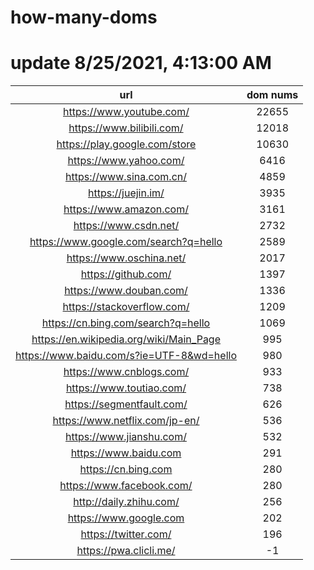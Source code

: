 # how-many-doms

# update 8/25/2021, 4:13:00 AM

url | dom nums
:-: | :-:
https://www.youtube.com/ | 22655
https://www.bilibili.com/ | 12018
https://play.google.com/store | 10630
https://www.yahoo.com/ | 6416
https://www.sina.com.cn/ | 4859
https://juejin.im/ | 3935
https://www.amazon.com/ | 3161
https://www.csdn.net/ | 2732
https://www.google.com/search?q=hello | 2589
https://www.oschina.net/ | 2017
https://github.com/ | 1397
https://www.douban.com/ | 1336
https://stackoverflow.com/ | 1209
https://cn.bing.com/search?q=hello | 1069
https://en.wikipedia.org/wiki/Main_Page | 995
https://www.baidu.com/s?ie=UTF-8&wd=hello | 980
https://www.cnblogs.com/ | 933
https://www.toutiao.com/ | 738
https://segmentfault.com/ | 626
https://www.netflix.com/jp-en/ | 536
https://www.jianshu.com/ | 532
https://www.baidu.com | 291
https://cn.bing.com | 280
https://www.facebook.com/ | 280
http://daily.zhihu.com/ | 256
https://www.google.com | 202
https://twitter.com/ | 196
https://pwa.clicli.me/ | -1

